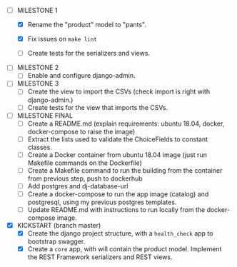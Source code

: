 - [ ] MILESTONE 1
    - [x] Rename the "product" model to "pants".
    - [x] Fix issues on `make lint`
    - [ ] Create tests for the serializers and views.


- [ ] MILESTONE 2
    - [ ] Enable and configure django-admin.

- [ ] MILESTONE 3
    - [ ] Create the view to import the CSVs (check import is right with django-admin.)
    - [ ] Create tests for the view that imports the CSVs.

- [ ] MILESTONE FINAL
    - [ ] Create a README.md (explain requirements: ubuntu 18.04, docker, docker-compose to raise
      the image)
    - [ ] Extract the lists used to validate the ChoiceFields to constant classes.
    - [ ] Create a Docker container from ubuntu 18.04 image (just run Makefile commands on the
      Dockerfile)
    - [ ] Create a Makefile command to run the building from the container from previous step, push
      to dockerhub
    - [ ] Add postgres and dj-database-url
    - [ ] Create a docker-compose to run the app image (catalog) and postgresql, using my previous
      postgres templates.
    - [ ] Update README.md with instructions to run locally from the docker-compose image.

- [X] KICKSTART (branch master)
    - [x] Create the django project structure, with a `health_check` app to bootstrap swagger.
    - [x] Create a `core` app, with will contain the product model. Implement the REST Framework
      serializers and REST views.

